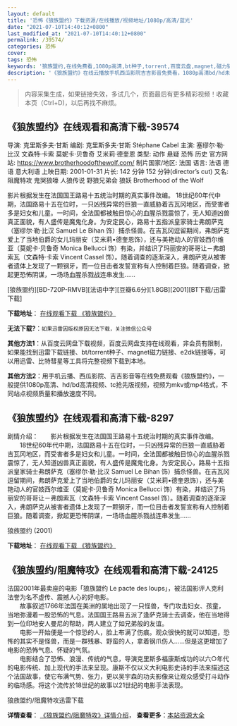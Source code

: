 ```yaml
---
layout: default
title: '恐怖《狼族盟约》下载资源/在线播放/视频地址/1080p/高清/蓝光'
date: "2021-07-10T14:40:12+0800"
last_modified_at: "2021-07-10T14:40:12+0800"
permalink: /39574/
categories: 恐怖
cover:
tags: 恐怖
keywords: '狼族盟约,在线免费看,1080p高清,bt种子,torrent,百度云盘,magnet,磁力链,迅雷下载资源'
description: '《狼族盟约》在线云播放手机西瓜影院吉吉影音免费看，1080p高清bd/hd未删减完整版和tc抢先枪版，mkv/mp4格式，附带bt/torrent种子、magnet/磁力链、百度云盘、网盘资源迅雷下载链接'
---
```


>内容采集生成，如果链接失效，多试几个，页面最后有更多精彩视频！收藏本页（Ctrl+D)，以后再找不麻烦。


## 《狼族盟约》在线观看和高清下载-39574

导演: 克里斯多夫·甘斯 编剧: 克里斯多夫·甘斯 Stéphane Cabel 主演: 塞缪尔·勒·比汉 文森特·卡索 莫妮卡·贝鲁奇 艾米莉·德奎恩 类型: 动作 悬疑 恐怖 历史 官方网站: https://www.brotherhoodofthewolf.com/ 制片国家/地区: 法国 语言: 法语 德语 意大利语 上映日期: 2001-01-31 片长: 142 分钟 152 分钟(director’s cut) 又名: 阻魔特攻 鬼哭狼嚎 人狼传说 野狼兄弟会 狼妖 Brotherhood of the Wolf

影片根据发生在法国国王路易十五统治时期的真实事件改编。 18世纪60年代中期，法国路易十五在位时，一只凶残异常的巨狼一直威胁着吉瓦冈地区，而受害者多是妇女和儿童。一时间，全法国都被触目惊心的血腥杀戮震惊了，无人知道凶兽真正面貌，有人盛传是魔鬼化身。为安定民心，路易十五指派皇家骑士弗朗萨克（塞缪尔·勒·比汉 Samuel Le Bihan 饰）捕杀怪兽。在吉瓦冈逗留期间，弗朗萨克爱上了当地伯爵的女儿玛丽安（艾米莉•德奎恩饰），还与美艳动人的官妓西尔维亚（莫妮卡·贝鲁奇 Monica Bellucci 饰）有染，并结识了玛丽安的哥哥让－弗朗索瓦（文森特·卡索 Vincent Cassel 饰）。随着调查的逐渐深入，弗朗萨克从被害者遗体上发现了一颗钢牙，而一位目击者发誓宣称有人控制着巨狼。随着调查，掀起更恐怖阴谋，一场场血腥杀戮战连串发生……


[狼族盟约][BD-720P-RMVB][法语中字][豆瓣6.6分][1.8GB][2001][BT下载/迅雷下载]

**下载地址**： [在线观看下载 《狼族盟约》](https://www.btdx8.com/torrent/le_pacte_des_loups_2001.html) 


**无法下载?**：`如果迅雷因版权原因无法下载，关注微信公众号 `

**其他方法1**：从百度云网盘下载视频，百度云网盘支持在线观看，非会员有限制，如果能找到迅雷下载链接、bt/torrent种子、magnet磁力链接、e2dk链接等，可以用迅雷、比特彗星等工具将完整视频下载到本地。

**其他方法2**：用手机云播、西瓜影院、吉吉影音等在线免费观看《狼族盟约》，一般提供1080p高清、hd/bd高清视频、tc抢先版视频，视频为mkv或mp4格式，不同站点视频质量和播放速度不同。


## 《狼族盟约》在线观看和高清下载-8297

剧情介绍：　　影片根据发生在法国国王路易十五统治时期的真实事件改编。 　　18世纪60年代中期，法国路易十五在位时，一只凶残异常的巨狼一直威胁着吉瓦冈地区，而受害者多是妇女和儿童。一时间，全法国都被触目惊心的血腥杀戮震惊了，无人知道凶兽真正面貌，有人盛传是魔鬼化身。为安定民心，路易十五指派皇家骑士弗朗萨克（塞缪尔·勒·比汉 Samuel Le Bihan 饰）捕杀怪兽。在吉瓦冈逗留期间，弗朗萨克爱上了当地伯爵的女儿玛丽安（艾米莉•德奎恩饰），还与美艳动人的官妓西尔维亚（莫妮卡·贝鲁奇 Monica Bellucci 饰）有染，并结识了玛丽安的哥哥让－弗朗索瓦（文森特·卡索 Vincent Cassel 饰）。随着调查的逐渐深入，弗朗萨克从被害者遗体上发现了一颗钢牙，而一位目击者发誓宣称有人控制着巨狼。随着调查，掀起更恐怖阴谋，一场场血腥杀戮战连串发生……


狼族盟约 (2001)

**下载地址**： [在线观看下载 《狼族盟约》](https://www.btbtdy.me/btdy/dy11251.html) 


## 《狼族盟约/阻魔特攻》在线观看和高清下载-24125

法国2001年最卖座的电影「狼族盟约 Le pacte des loups」，被法国影评人克利法誉为名不虚传、震撼人心的好电影。<br />　　故事叙述1766年法国在美洲的属地出现了一只怪兽，专门攻击妇女、孩童，当地弥漫着一股恐怖的气息。法国国王路易五派了逢萨克骑士去调查，他在当地得到一位印地安人曼尼的帮助，两人建立了如兄弟般的友谊。<br />　　电影一开始便是一个惊恐的人，脸上布满了伤痕。观众很快的就可以知道，恐怖的其实不是怪兽，而是一群残暴、野蛮的人，拿着钢爪伤人……但是这更增加了电影的恐怖气息、怀疑的气氛。<br />　　电影结合了恐怖、浪漫、传统的气息，导演克里斯多福康斯成功的以六○年代的电影传统、加上现代的手法来呈现。康斯不仅以义大利电影史诗的手法来描述这个法国故事，使它布满气势、张力，更以吴宇森的功夫影像来让观众感受打斗动作的临场感。将这个流传於18世纪的故事以21世纪的电影手法表现。


狼族盟约/阻魔特攻迅雷下载

**详情查看**： [《狼族盟约/阻魔特攻》详情介绍](/movie/24125/)， **查看更多**：[本站资源大全](/movie/t/all/)

